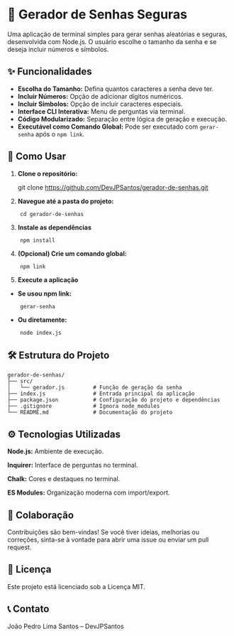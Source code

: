 # 🔐 Gerador de Senhas Seguras

Uma aplicação de terminal simples para gerar senhas aleatórias e seguras, desenvolvida com Node.js. O usuário escolhe o tamanho da senha e se deseja incluir números e símbolos.

## ✨ Funcionalidades

* **Escolha do Tamanho:** Defina quantos caracteres a senha deve ter.
* **Incluir Números:** Opção de adicionar dígitos numéricos.
* **Incluir Símbolos:** Opção de incluir caracteres especiais.
* **Interface CLI Interativa:** Menu de perguntas via terminal.
* **Código Modularizado:** Separação entre lógica de geração e execução.
* **Executável como Comando Global:** Pode ser executado com `gerar-senha` após o `npm link`.

## 🚀 Como Usar

1. **Clone o repositório:**
 
   git clone https://github.com/DevJPSantos/gerador-de-senhas.git

2. **Navegue até a pasta do projeto:**
```
    cd gerador-de-senhas
```
3. **Instale as dependências**
```
    npm install
```
4. **(Opcional) Crie um comando global:**
```
    npm link
```
5. **Execute a aplicação**

* **Se usou npm link:**
```
    gerar-senha
```
* **Ou diretamente:**
```
    node index.js
```
## 🛠️ Estrutura do Projeto

```
gerador-de-senhas/
├── src/
│   └── gerador.js         # Função de geração da senha
├── index.js               # Entrada principal da aplicação
├── package.json           # Configuração do projeto e dependências
├── .gitignore             # Ignora node_modules
└── README.md              # Documentação do projeto
```

## ⚙️ Tecnologias Utilizadas

**Node.js:** Ambiente de execução.

**Inquirer:** Interface de perguntas no terminal.

**Chalk:** Cores e destaques no terminal.

**ES Modules:** Organização moderna com import/export.

## 🤝 Colaboração
Contribuições são bem-vindas! Se você tiver ideias, melhorias ou correções, sinta-se à vontade para abrir uma issue ou enviar um pull request.

## 📄 Licença
Este projeto está licenciado sob a Licença MIT.

## 📞 Contato
João Pedro Lima Santos – DevJPSantos
